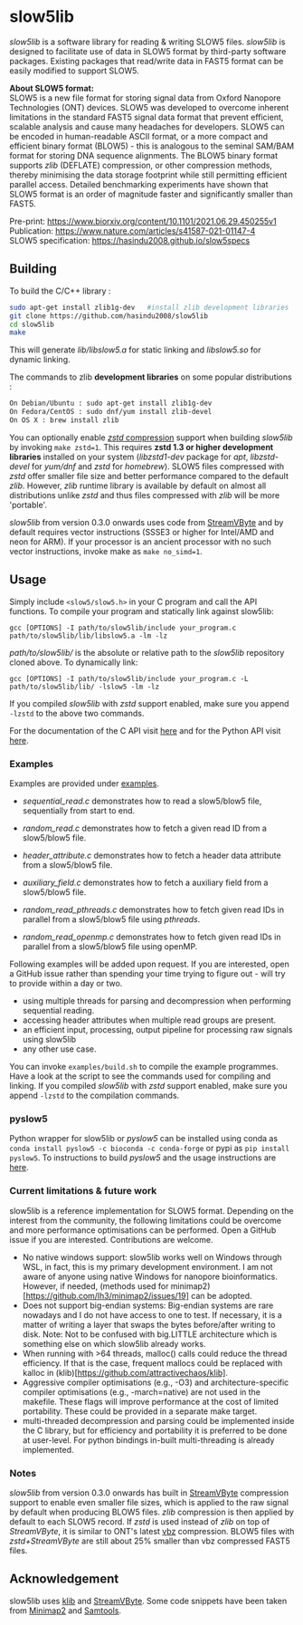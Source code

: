 # slow5lib

*slow5lib* is a software library for reading & writing SLOW5 files. *slow5lib* is designed to facilitate use of data in SLOW5 format by third-party software packages. Existing packages that read/write data in FAST5 format can be easily modified to support SLOW5.

**About SLOW5 format:**  
SLOW5 is a new file format for storing signal data from Oxford Nanopore Technologies (ONT) devices. SLOW5 was developed to overcome inherent limitations in the standard FAST5 signal data format that prevent efficient, scalable analysis and cause many headaches for developers. SLOW5 can be encoded in human-readable ASCII format, or a more compact and efficient binary format (BLOW5) - this is analogous to the seminal SAM/BAM format for storing DNA sequence alignments. The BLOW5 binary format supports  *zlib* (DEFLATE) compression, or other compression methods, thereby minimising the data storage footprint while still permitting efficient parallel access. Detailed benchmarking experiments have shown that SLOW5 format is an order of magnitude faster and significantly smaller than FAST5.

Pre-print: https://www.biorxiv.org/content/10.1101/2021.06.29.450255v1  
Publication: https://www.nature.com/articles/s41587-021-01147-4  
SLOW5 specification: https://hasindu2008.github.io/slow5specs


## Building

To build the C/C++ library :

```sh
sudo apt-get install zlib1g-dev   #install zlib development libraries
git clone https://github.com/hasindu2008/slow5lib
cd slow5lib
make
```

This will generate *lib/libslow5.a* for static linking and *libslow5.so* for dynamic linking.

The commands to zlib __development libraries__ on some popular distributions :
```sh
On Debian/Ubuntu : sudo apt-get install zlib1g-dev
On Fedora/CentOS : sudo dnf/yum install zlib-devel
On OS X : brew install zlib
```

You can optionally enable [*zstd* compression](https://facebook.github.io/zstd) support when building *slow5lib* by invoking `make zstd=1`. This requires __zstd 1.3 or higher development libraries__ installed on your system (*libzstd1-dev* package for *apt*, *libzstd-devel* for *yum/dnf* and *zstd* for *homebrew*). SLOW5 files compressed with *zstd* offer smaller file size and better performance compared to the default *zlib*. However, *zlib* runtime library is available by default on almost all distributions unlike *zstd* and thus files compressed with *zlib* will be more 'portable'.

*slow5lib* from version 0.3.0 onwards uses code from [StreamVByte](https://github.com/lemire/streamvbyte) and by default requires vector instructions (SSSE3 or higher for Intel/AMD and neon for ARM). If your processor is an ancient processor with no such vector instructions, invoke make as `make no_simd=1`.


## Usage

Simply include `<slow5/slow5.h>` in your C program and call the API functions. To compile your program and statically link against slow5lib:

```
gcc [OPTIONS] -I path/to/slow5lib/include your_program.c path/to/slow5lib/lib/libslow5.a -lm -lz
```
*path/to/slow5lib/* is the absolute or relative path to the *slow5lib* repository cloned above. To dynamically link:
```
gcc [OPTIONS] -I path/to/slow5lib/include your_program.c -L path/to/slow5lib/lib/ -lslow5 -lm -lz
```

If you compiled *slow5lib* with *zstd* support enabled, make sure you append `-lzstd` to the above two commands.


For the documentation of the C API visit [here](https://hasindu2008.github.io/slow5lib/slow5_api/slow5.html) and for the Python API visit [here](https://hasindu2008.github.io/slow5lib/pyslow5_api/pyslow5.html).


### Examples

Examples are provided under [examples](https://github.com/hasindu2008/slow5lib/tree/master/examples).

- *sequential_read.c* demonstrates how to read a slow5/blow5 file, sequentially from start to end.
- *random_read.c* demonstrates how to fetch a given read ID from a slow5/blow5 file.
- *header_attribute.c* demonstrates how to fetch a header data attribute from a slow5/blow5 file.
- *auxiliary_field.c* demonstrates how to fetch a auxiliary field from a slow5/blow5 file.

- *random_read_pthreads.c* demonstrates how to fetch given read IDs in parallel from a slow5/blow5 file using *pthreads*.
- *random_read_openmp.c* demonstrates how to fetch given read IDs in parallel from a slow5/blow5 file using openMP.

Following examples will be added upon request. If you are interested, open a GitHub issue rather than spending your time trying to figure out - will try to provide within a day or two.
- using multiple threads for parsing and decompression when performing sequential reading.
- accessing header attributes when multiple read groups are present.
- an efficient input, processing, output pipeline for processing raw signals using slow5lib
- any other use case.

You can invoke `examples/build.sh` to compile the example programmes. Have a look at the script to see the commands used for compiling and linking. If you compiled *slow5lib* with *zstd* support enabled, make sure you append `-lzstd` to the compilation commands.


### pyslow5

Python wrapper for slow5lib or *pyslow5* can be installed using conda as `conda install pyslow5 -c bioconda -c conda-forge` or pypi as `pip install pyslow5`.
To instructions to build *pyslow5* and the usage instructions are [here](https://hasindu2008.github.io/slow5lib/pyslow5_api/pyslow5.html).


### Current limitations & future work

slow5lib is a reference implementation for SLOW5 format. Depending on the interest from the community, the following limitations could be overcome and more performance optimisations can be performed. Open a GitHub issue if you are interested. Contributions are welcome.

- No native windows support: slow5lib works well on Windows through WSL, in fact, this is my primary development environment. I am not aware of anyone using native Windows for nanopore bioinformatics. However, if needed, (methods used for minimap2)[https://github.com/lh3/minimap2/issues/19] can be adopted.
- Does not support big-endian systems: Big-endian systems are rare nowadays and I do not have access to one to test. If necessary, it is a matter of writing a layer that swaps the bytes before/after writing to disk. Note: Not to be confused with big.LITTLE architecture which is something else on which slow5lib already works.
- When running with >64 threads, malloc() calls could reduce the thread efficiency. If that is the case, frequent mallocs could be replaced with kalloc in (klib)[https://github.com/attractivechaos/klib].
- Aggressive compiler optimisations (e.g.,  -O3) and architecture-specific compiler optimisations (e.g., -march=native) are not used in the makefile. These flags will improve performance at the cost of limited portability. These could be provided in a separate make target.
- multi-threaded decompression and parsing could be implemented inside the C library, but for efficiency and portability it is preferred to be done at user-level. For python bindings in-built multi-threading is already implemented.


### Notes

*slow5lib* from version 0.3.0 onwards has built in [StreamVByte](https://github.com/lemire/streamvbyte) compression support to enable even smaller file sizes, which is applied to the raw signal by default when producing BLOW5 files.  *zlib* compression is then applied by default to each SLOW5 record. If *zstd* is used instead of *zlib* on top of *StreamVByte*, it is similar to ONT's latest [vbz](https://github.com/nanoporetech/vbz_compression) compression. BLOW5 files with *zstd+StreamVByte* are still about 25% smaller than vbz compressed FAST5 files.


## Acknowledgement
slow5lib uses [klib](https://github.com/attractivechaos/klib) and [StreamVByte](https://github.com/lemire/streamvbyte). Some code snippets have been taken from [Minimap2](https://github.com/lh3/minimap2) and [Samtools](http://samtools.sourceforge.net/).
